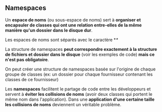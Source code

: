 ## Namespaces ##


Un **espace de noms** (ou sous-espace de noms) sert à **organiser et
encapsuler de classes qui ont une relation entre-elles de la même
manière qu'un dossier dans le disque dur**.

Les espaces de noms sont séparés avec le caractère **\**

La structure de namespaces **peut correspondre exactement à la structure
de fichiers et dossier dans le disque** (voir les exemples de code)
**mais ce n'est pas obligatoire**.

On peut créer une structure de namespaces basée sur l\'origine de chaque
groupe de classes (ex: un dossier pour chaque fournisseur contenant les
classes de ce fournisseur)

Les **namespaces** facilitent le partage de code entre les développeurs
et servent à **éviter les collisions de noms** (avoir deux classes qui
portent le même nom dans l\'application). Dans une **application d'une
certaine taille les collisions de noms** deviennent un véritable
problème.

